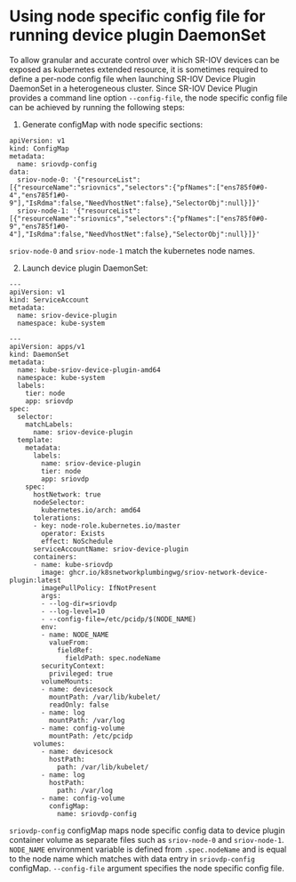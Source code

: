 # Using node specific config file for running device plugin DaemonSet

To allow granular and accurate control over which SR-IOV devices can be exposed as kubernetes extended resource, it is sometimes required to define a per-node config file when launching SR-IOV Device Plugin DaemonSet in a heterogeneous cluster. Since SR-IOV Device Plugin provides a command line option `--config-file`, the node specific config file can be achieved by running the following steps:

1. Generate configMap with node specific sections:
```
apiVersion: v1
kind: ConfigMap
metadata:
  name: sriovdp-config
data:
  sriov-node-0: '{"resourceList":[{"resourceName":"sriovnics","selectors":{"pfNames":["ens785f0#0-4","ens785f1#0-9"],"IsRdma":false,"NeedVhostNet":false},"SelectorObj":null}]}'
  sriov-node-1: '{"resourceList":[{"resourceName":"sriovnics","selectors":{"pfNames":["ens785f0#0-9","ens785f1#0-4"],"IsRdma":false,"NeedVhostNet":false},"SelectorObj":null}]}'
``` 

`sriov-node-0` and `sriov-node-1` match the kubernetes node names.

2. Launch device plugin DaemonSet:
```
---
apiVersion: v1
kind: ServiceAccount
metadata:
  name: sriov-device-plugin
  namespace: kube-system

---
apiVersion: apps/v1
kind: DaemonSet
metadata:
  name: kube-sriov-device-plugin-amd64
  namespace: kube-system
  labels:
    tier: node
    app: sriovdp
spec:
  selector:
    matchLabels:
      name: sriov-device-plugin
  template:
    metadata:
      labels:
        name: sriov-device-plugin
        tier: node
        app: sriovdp
    spec:
      hostNetwork: true
      nodeSelector:
        kubernetes.io/arch: amd64
      tolerations:
      - key: node-role.kubernetes.io/master
        operator: Exists
        effect: NoSchedule
      serviceAccountName: sriov-device-plugin
      containers:
      - name: kube-sriovdp
        image: ghcr.io/k8snetworkplumbingwg/sriov-network-device-plugin:latest
        imagePullPolicy: IfNotPresent
        args:
        - --log-dir=sriovdp
        - --log-level=10
        - --config-file=/etc/pcidp/$(NODE_NAME)
        env:
        - name: NODE_NAME
          valueFrom:
            fieldRef:
              fieldPath: spec.nodeName
        securityContext:
          privileged: true
        volumeMounts:
        - name: devicesock
          mountPath: /var/lib/kubelet/
          readOnly: false
        - name: log
          mountPath: /var/log
        - name: config-volume
          mountPath: /etc/pcidp
      volumes:
        - name: devicesock
          hostPath:
            path: /var/lib/kubelet/
        - name: log
          hostPath:
            path: /var/log
        - name: config-volume
          configMap:
            name: sriovdp-config
```

`sriovdp-config` configMap maps node specific config data to device plugin container volume as separate files such as `sriov-node-0` and `sriov-node-1`.
`NODE_NAME` environment variable is defined from `.spec.nodeName` and is equal to the node name which matches with data entry in `sriovdp-config` configMap.
`--config-file` argument specifies the node specific config file.
